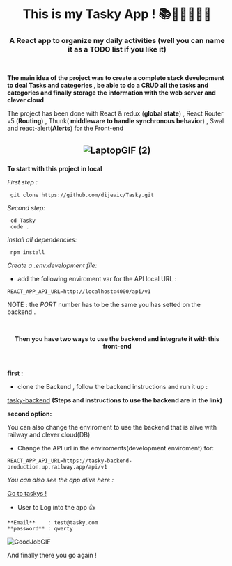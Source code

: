 <h1 align="center"> This is my Tasky  App ! 📚📱📗📘📙🔎 </h1>
<h3 color="red" align="center">A React app to organize my daily activities (well you can name it as a TODO list if you like it) </h3>


  <br/>
  
  
**The main idea of the project was to create a complete stack development to deal Tasks and categories ,  be able to do a CRUD  all the tasks and  categories and finally storage the information with the web server and  clever cloud**

<p margin="20px">The project has been done with React & redux (<b>global state</b>) , React Router v5 (<b>Routing</b>) , Thunk(<b>
middleware to handle synchronous behavior</b>) , Swal and react-alert(<b>Alerts</b>) for the Front-end </p>



<h2 align="center">

![LaptopGIF (2)](https://user-images.githubusercontent.com/66389456/179600154-bcabbf40-6ee5-4897-8fa4-1fb243a9c0f4.gif)

</h2>



**To start with this project in local**


_First step :_

```
 git clone https://github.com/dijevic/Tasky.git
```

_Second step:_

```
 cd Tasky
 code .
```

_install all dependencies:_

```
 npm install
```

_Create a .env.development file:_

- add the following enviroment var for the API local URL :

```
REACT_APP_API_URL=http://localhost:4000/api/v1
```

NOTE : the *PORT* number has to be the same you has setted on the backend .



<br/>
<p align="center"><b>Then you have two ways to use the backend and integrate it with this front-end</b></p>
  <br/>

**first :**

- clone the Backend , follow the backend instructions and run it up :

[tasky-backend](https://github.com/dijevic/Tasky-backend)
<b>(Steps and instructions to use the backend are in the link)</b>

**second option:**


<p>You can also change the enviroment  to use the backend that is alive with railway and clever cloud(DB) </p>

- Change the API url in the enviroments(development enviroment) for:

```
REACT_APP_API_URL=https://tasky-backend-production.up.railway.app/api/v1

```


_You can also see the app alive here :_

<a href="https://taskys.netlify.app/" target="_blank">Go to taskys !</a>

- User to Log into the app :+1:

```
**Email**    : test@tasky.com
**password** : qwerty
```
![GoodJobGIF](https://user-images.githubusercontent.com/66389456/179578383-137e21ed-646e-4126-9de7-bf3c1a6ffafc.gif)

<p> And finally there you go again !</p>





